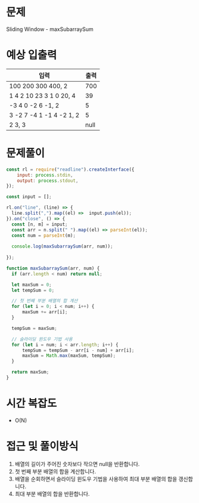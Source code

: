 # 문제
Sliding Window - maxSubarraySum

# 예상 입출력

| 입력 | 출력 |
|---|---|
| 100 200 300 400, 2 | 700 |
| 1 4 2 10 23 3 1 0 20, 4 | 39 |
| -3 4 0 -2 6 -1, 2 | 5 |
| 3 -2 7 -4 1 -1 4 -2 1, 2 | 5 |
| 2 3, 3 | null |

# 문제풀이

```js
const rl = require("readline").createInterface({
    input: process.stdin,
    output: process.stdout,
});

const input = [];

rl.on("line", (line) => {
  line.split(",").map((el) =>  input.push(el));
}).on("close", () => {
  const [n, m] = input;
  const arr = n.split(" ").map((el) => parseInt(el));
  const num = parseInt(m);
  
  console.log(maxSubarraySum(arr, num));
    
});

function maxSubarraySum(arr, num) {
  if (arr.length < num) return null;

  let maxSum = 0;
  let tempSum = 0;

  // 첫 번째 부분 배열의 합 계산
  for (let i = 0; i < num; i++) {
      maxSum += arr[i];
  }

  tempSum = maxSum;

  // 슬라이딩 윈도우 기법 사용
  for (let i = num; i < arr.length; i++) {
      tempSum = tempSum - arr[i - num] + arr[i];
      maxSum = Math.max(maxSum, tempSum);
  }

  return maxSum;
}
```

# 시간 복잡도
- O(N)

# 접근 및 풀이방식
1. 배열의 길이가 주어진 숫자보다 작으면 null을 반환합니다.
2. 첫 번째 부분 배열의 합을 계산합니다.
3. 배열을 순회하면서 슬라이딩 윈도우 기법을 사용하여 최대 부분 배열의 합을 갱신합니다.
4. 최대 부분 배열의 합을 반환합니다.